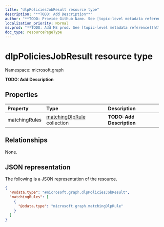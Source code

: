```yaml
---
title: "dlpPoliciesJobResult resource type"
description: "**TODO: Add Description**"
author: "**TODO: Provide Github Name. See [topic-level metadata reference](https://msgo.azurewebsites.net/add/document/guidelines/metadata.html#topic-level-metadata)**"
localization_priority: Normal
ms.prod: "**TODO: Add MS prod. See [topic-level metadata reference](https://msgo.azurewebsites.net/add/document/guidelines/metadata.html#topic-level-metadata)**"
doc_type: resourcePageType
---
```


# dlpPoliciesJobResult resource type


Namespace: microsoft.graph

**TODO: Add Description**

## Properties
|Property|Type|Description|
|:---|:---|:---|
|matchingRules|[matchingDlpRule](../resources/matchingdlprule.md) collection|**TODO: Add Description**|

## Relationships
None.

## JSON representation
The following is a JSON representation of the resource.
<!-- {
  "blockType": "resource",
  "@odata.type": "microsoft.graph.dlpPoliciesJobResult"
}
-->
``` json
{
  "@odata.type": "#microsoft.graph.dlpPoliciesJobResult",
  "matchingRules": [
    {
      "@odata.type": "microsoft.graph.matchingDlpRule"
    }
  ]
}
```

